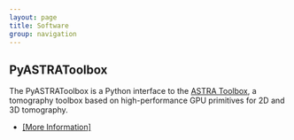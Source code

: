 ```yaml
---
layout: page
title: Software
group: navigation
---
```


## PyASTRAToolbox
The PyASTRAToolbox is a Python interface to the [ASTRA Toolbox](https://code.google.com/p/astra-toolbox/),
a tomography toolbox based on high-performance GPU primitives for 2D and 3D tomography.

* [\[More Information\]](http://dmpelt.github.io/pyastratoolbox/)

